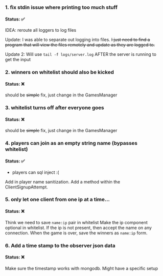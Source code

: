 

### 1. fix stdin issue where printing too much stuff 
#### Status: :white_check_mark:

IDEA: reroute all loggers to log files

Update: I was able to separate out logging into files. ~~I just need to find a program that will view
the files remotely and update as they are logged to.~~

Update 2: Will use `tail -f logs/server.log` AFTER the server is running to get the input

### 2. winners on whitelist should also be kicked
#### Status: :x:

should be ~~simple~~ fix, just change in the GamesManager

### 3. whitelist turns off after everyone goes
#### Status: :x:

should be ~~simple~~ fix, just change in the GamesManager

### 4. players can join as an empty string name (bypasses whitelist)
#### Status: :white_check_mark:
 - players can sql inject :(

Add in player name sanitization. Add a method within the ClientSignupAttempt.


### 5. only let one client from one ip at a time...
#### Status: :x:

Think we need to save `name:ip` pair in whitelist
Make the ip component optional in whitelist. If the ip is not present, then accept the name
on any connection. When the game is over, save the winners as `name:ip` form.


### 6. Add a time stamp to the observer json data
#### Status: :x:

Make sure the timestamp works with mongodb. Might have a specific setup